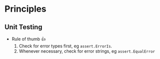 # Principles
## Unit Testing
- Rule of thumb 👍
  1. Check for error types first, eg `assert.ErrorIs`.
  2. Whenever necessary, check for error strings, eg `assert.EqualError`
